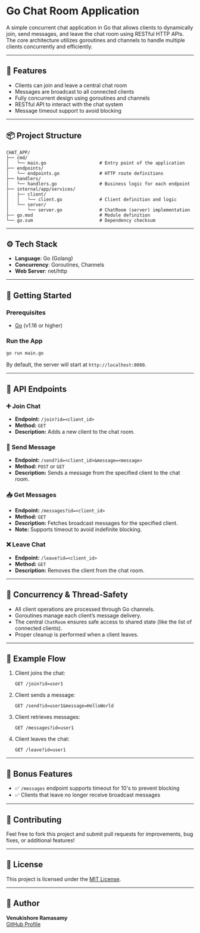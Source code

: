 # Go Chat Room Application

A simple concurrent chat application in Go that allows clients to dynamically join, send messages, and leave the chat room using RESTful HTTP APIs. The core architecture utilizes goroutines and channels to handle multiple clients concurrently and efficiently.

---

## 🧠 Features

- Clients can join and leave a central chat room
- Messages are broadcast to all connected clients
- Fully concurrent design using goroutines and channels
- RESTful API to interact with the chat system
- Message timeout support to avoid blocking

---

## 📦 Project Structure

```
CHAT_APP/
├── cmd/
│   └── main.go                    # Entry point of the application
├── endpoints/
│   └── endpoints.go               # HTTP route definitions
├── handlers/
│   └── handlers.go                # Business logic for each endpoint
├── internal/app/services/
│   ├── client/
│   │   └── client.go              # Client definition and logic
│   └── server/
│       └── server.go              # ChatRoom (server) implementation
├── go.mod                         # Module definition
└── go.sum                         # Dependency checksum
```

---

## ⚙️ Tech Stack

- **Language**: Go (Golang)
- **Concurrency**: Goroutines, Channels
- **Web Server**: net/http

---

## 🚀 Getting Started

### Prerequisites

- [Go](https://golang.org/dl/) (v1.16 or higher)

### Run the App

```bash
go run main.go
```

By default, the server will start at `http://localhost:8080`.

---

## 🔌 API Endpoints

### ➕ Join Chat

- **Endpoint:** `/join?id=<client_id>`
- **Method:** `GET`
- **Description:** Adds a new client to the chat room.

### 💬 Send Message

- **Endpoint:** `/send?id=<client_id>&message=<message>`
- **Method:** `POST` or `GET`
- **Description:** Sends a message from the specified client to the chat room.

### 📥 Get Messages

- **Endpoint:** `/messages?id=<client_id>`
- **Method:** `GET`
- **Description:** Fetches broadcast messages for the specified client.
- **Note:** Supports timeout to avoid indefinite blocking.

### ❌ Leave Chat

- **Endpoint:** `/leave?id=<client_id>`
- **Method:** `GET`
- **Description:** Removes the client from the chat room.

---

## 🧵 Concurrency & Thread-Safety

- All client operations are processed through Go channels.
- Goroutines manage each client’s message delivery.
- The central `ChatRoom` ensures safe access to shared state (like the list of connected clients).
- Proper cleanup is performed when a client leaves.

---

## 🧪 Example Flow

1. Client joins the chat:

   ```
   GET /join?id=user1
   ```

2. Client sends a message:

   ```
   GET /send?id=user1&message=HelloWorld
   ```

3. Client retrieves messages:

   ```
   GET /messages?id=user1
   ```

4. Client leaves the chat:
   ```
   GET /leave?id=user1
   ```

---

## 🎯 Bonus Features

- ✅ `/messages` endpoint supports timeout for 10's to prevent blocking
- ✅ Clients that leave no longer receive broadcast messages

---

## 🤝 Contributing

Feel free to fork this project and submit pull requests for improvements, bug fixes, or additional features!

---

## 📄 License

This project is licensed under the [MIT License](LICENSE).

---

## 🧍 Author

**Venukishore Ramasamy**  
[GitHub Profile](https://github.com/Venukishore-R)
